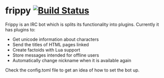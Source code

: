 # frippy [![Build Status](https://travis-ci.org/Mavulp/frippy.svg?branch=master)](https://travis-ci.org/Mavulp/frippy)
Frippy is an IRC bot which is splits its functionality into plugins.
Currently it has plugins to:

* Get unicode information about characters
* Send the titles of HTML pages linked
* Create factoids with Lua support
* Store messages intended for offline users
* Automatically change nickname when it is available again

Check the config.toml file to get an idea of how to set the bot up.
